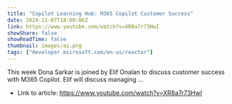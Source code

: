 ```yaml
---
title: "Copilot Learning Hub: M365 Copilot Customer Success"
date: 2024-11-07T18:00:06Z
link: https://www.youtube.com/watch?v=XR8a7r73HwI
showShare: false
showReadTime: false
thumbnail: images/ai.png
tags: ["developer.microsoft.com/en-us/reactor"]
---
```

This week Dona Sarkar is joined by Elif Onalan to discuss customer success with M365 Copilot. Elif will discuss managing ...

- Link to article: https://www.youtube.com/watch?v=XR8a7r73HwI